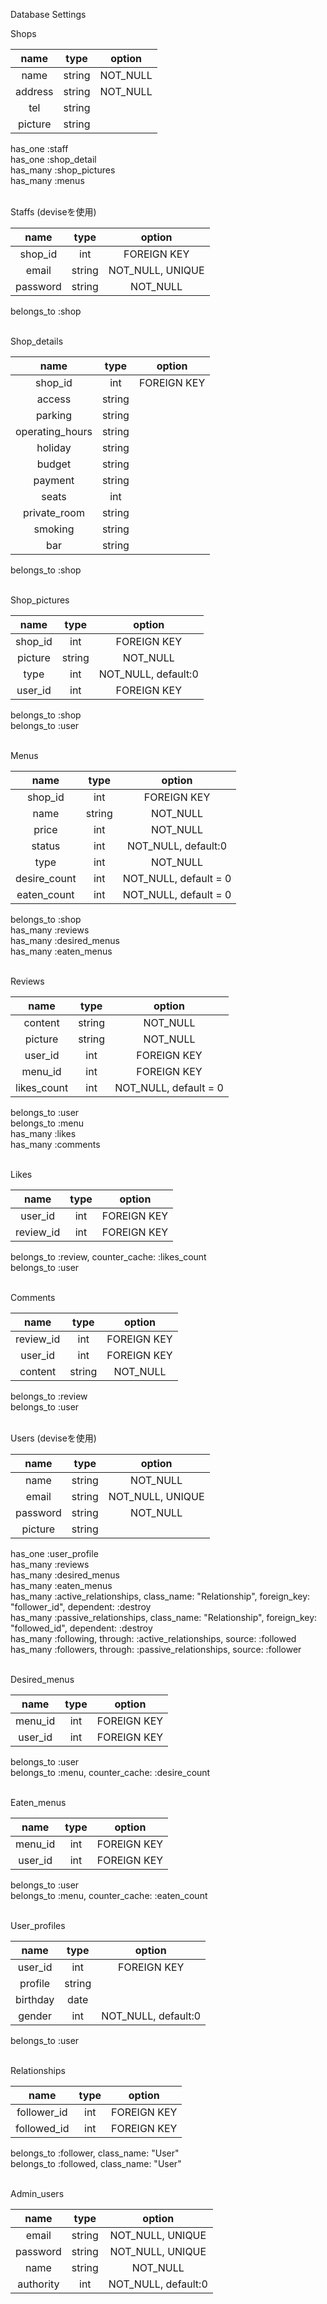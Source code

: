 Database Settings

Shops

|  name   |  type  |  option  |
|:-------:|:------:|:--------:|
|  name   | string | NOT_NULL |
| address | string | NOT_NULL |
|   tel   | string |          |
| picture | string |          |

has_one :staff  
has_one :shop_detail  
has_many :shop_pictures  
has_many :menus

<br>
Staffs (deviseを使用)

|   name   |  type  |      option      |
|:--------:|:------:|:----------------:|
| shop_id  |  int   |   FOREIGN KEY    |
|  email   | string | NOT_NULL, UNIQUE |
| password | string |     NOT_NULL     |

belongs_to :shop

<br>
Shop_details

|      name       |  type  |   option    |
|:---------------:|:------:|:-----------:|
|     shop_id     |  int   | FOREIGN KEY |
|     access      | string |             |
|     parking     | string |             |
| operating_hours | string |             |
|     holiday     | string |             |
|     budget      | string |             |
|     payment     | string |             |
|      seats      |  int   |             |
|  private_room   | string |             |
|     smoking     | string |             |
|       bar       | string |             |

belongs_to :shop

<br>
Shop_pictures

|  name   |  type  |       option        |
|:-------:|:------:|:-------------------:|
| shop_id |  int   |     FOREIGN KEY     |
| picture | string |      NOT_NULL       |
|  type   |  int   | NOT_NULL, default:0 |
| user_id |  int   |     FOREIGN KEY     |

belongs_to :shop  
belongs_to :user

<br>
Menus

|     name     |  type  |        option         |
|:------------:|:------:|:---------------------:|
|   shop_id    |  int   |      FOREIGN KEY      |
|     name     | string |       NOT_NULL        |
|    price     |  int   |       NOT_NULL        |
|    status    |  int   |  NOT_NULL, default:0  |
|     type     |  int   |       NOT_NULL        |
| desire_count |  int   | NOT_NULL, default = 0 |
| eaten_count  |  int   | NOT_NULL, default = 0 |

belongs_to :shop  
has_many :reviews  
has_many :desired_menus  
has_many :eaten_menus



<br>
Reviews

|    name     |  type  |        option         |
|:-----------:|:------:|:---------------------:|
|   content   | string |       NOT_NULL        |
|   picture   | string |       NOT_NULL        |
|   user_id   |  int   |      FOREIGN KEY      |
|   menu_id   |  int   |      FOREIGN KEY      |
| likes_count |  int   | NOT_NULL, default = 0 |

belongs_to :user  
belongs_to :menu  
has_many :likes  
has_many :comments

<br>
Likes

|   name    | type |   option    |
|:---------:|:----:|:-----------:|
|  user_id  | int  | FOREIGN KEY |
| review_id | int  | FOREIGN KEY |

belongs_to :review, counter_cache: :likes_count  
belongs_to :user

<br>
Comments

|   name    |  type  |   option    |
|:---------:|:------:|:-----------:|
| review_id |  int   | FOREIGN KEY |
|  user_id  |  int   | FOREIGN KEY |
|  content  | string |  NOT_NULL   |

belongs_to :review  
belongs_to :user

<br>
Users (deviseを使用)

|   name   |  type  |      option      |
|:--------:|:------:|:----------------:|
|   name   | string |     NOT_NULL     |
|  email   | string | NOT_NULL, UNIQUE |
| password | string |     NOT_NULL     |
| picture  | string |                  |

has_one :user_profile  
has_many :reviews  
has_many :desired_menus  
has_many :eaten_menus  
has_many :active_relationships,  class_name:  "Relationship",
                                  foreign_key: "follower_id",
                                  dependent:   :destroy  
 has_many :passive_relationships, class_name:  "Relationship",
                                  foreign_key: "followed_id",
                                  dependent:   :destroy  
 has_many :following, through: :active_relationships,  source: :followed  
 has_many :followers, through: :passive_relationships, source: :follower

<br>
Desired_menus

|  name   | type |   option    |
|:-------:|:----:|:-----------:|
| menu_id | int  | FOREIGN KEY |
| user_id | int  | FOREIGN KEY |

belongs_to :user  
belongs_to :menu, counter_cache: :desire_count

<br>
Eaten_menus

|  name   | type |   option    |
|:-------:|:----:|:-----------:|
| menu_id | int  | FOREIGN KEY |
| user_id | int  | FOREIGN KEY |

belongs_to :user  
belongs_to :menu, counter_cache: :eaten_count

<br>
User_profiles

|   name   |  type  |       option        |
|:--------:|:------:|:-------------------:|
| user_id  |  int   |     FOREIGN KEY     |
| profile  | string |                     |
| birthday |  date  |                     |
|  gender  |  int   | NOT_NULL, default:0 |

belongs_to :user

<br>
Relationships

|    name     | type |   option    |
|:-----------:|:----:|:-----------:|
| follower_id | int  | FOREIGN KEY |
| followed_id | int  | FOREIGN KEY |

belongs_to :follower, class_name: "User"  
belongs_to :followed, class_name: "User"


<br>
Admin_users

|   name    |  type  |       option        |
|:---------:|:------:|:-------------------:|
|   email   | string |  NOT_NULL, UNIQUE   |
| password  | string |  NOT_NULL, UNIQUE   |
|   name    | string |      NOT_NULL       |
| authority |  int   | NOT_NULL, default:0 |
